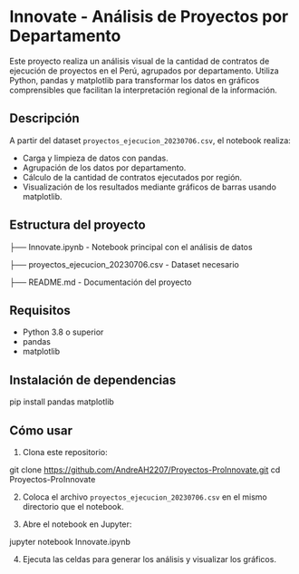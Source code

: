 # Innovate - Análisis de Proyectos por Departamento

Este proyecto realiza un análisis visual de la cantidad de contratos de ejecución de proyectos en el Perú, agrupados por departamento. Utiliza Python, pandas y matplotlib para transformar los datos en gráficos comprensibles que facilitan la interpretación regional de la información.

## Descripción

A partir del dataset `proyectos_ejecucion_20230706.csv`, el notebook realiza:

- Carga y limpieza de datos con pandas.
- Agrupación de los datos por departamento.
- Cálculo de la cantidad de contratos ejecutados por región.
- Visualización de los resultados mediante gráficos de barras usando matplotlib.

## Estructura del proyecto

├── Innovate.ipynb - Notebook principal con el análisis de datos

├── proyectos_ejecucion_20230706.csv - Dataset necesario 

├── README.md - Documentación del proyecto 

## Requisitos

- Python 3.8 o superior  
- pandas  
- matplotlib  

## Instalación de dependencias

pip install pandas matplotlib

## Cómo usar

1. Clona este repositorio:

git clone https://github.com/AndreAH2207/Proyectos-ProInnovate.git
cd Proyectos-ProInnovate

2. Coloca el archivo `proyectos_ejecucion_20230706.csv` en el mismo directorio que el notebook.

3. Abre el notebook en Jupyter:

jupyter notebook Innovate.ipynb

4. Ejecuta las celdas para generar los análisis y visualizar los gráficos.
